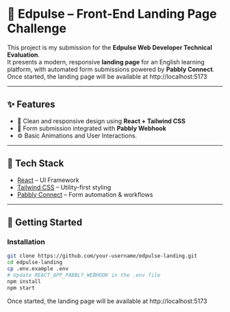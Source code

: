 # 📘 Edpulse – Front-End Landing Page Challenge

This project is my submission for the **Edpulse Web Developer Technical Evaluation**.  
It presents a modern, responsive **landing page** for an English learning platform, with automated form submissions powered by **Pabbly Connect**.
Once started, the landing page will be available at http://localhost:5173

---

## ✨ Features

- 🎨 Clean and responsive design using **React + Tailwind CSS**
- 🔗 Form submission integrated with **Pabbly Webhook**
- ⚙️ Basic Animations and User Interactions.

---

## 🧰 Tech Stack

- [React](https://reactjs.org/) – UI Framework  
- [Tailwind CSS](https://tailwindcss.com/) – Utility-first styling  
- [Pabbly Connect](https://www.pabbly.com/connect/) – Form automation & workflows  

---

## 🚀 Getting Started

### Installation

```bash
git clone https://github.com/your-username/edpulse-landing.git
cd edpulse-landing
cp .env.example .env
# Update REACT_APP_PABBLY_WEBHOOK in the .env file
npm install
npm start

```
Once started, the landing page will be available at http://localhost:5173



